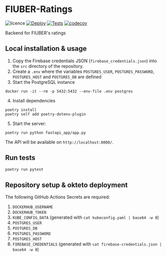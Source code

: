 # FIUBER-Ratings


![licence](https://img.shields.io/github/license/TallerDeProgramacion2-2022-2c-Grupo7/FIUBER-BO-BE)
[![Deploy](https://github.com/TallerDeProgramacion2-2022-2c-Grupo7/FIUBER-Ratings/actions/workflows/deployment.yml/badge.svg?branch=main)](https://github.com/TallerDeProgramacion2-2022-2c-Grupo7/FIUBER-Ratings/actions/workflows/deployment.yml)
[![Tests](https://github.com/TallerDeProgramacion2-2022-2c-Grupo7/FIUBER-Ratings/actions/workflows/tests.yml/badge.svg?branch=main)](https://github.com/TallerDeProgramacion2-2022-2c-Grupo7/FIUBER-Ratings/actions/workflows/tests.yml)
[![codecov](https://codecov.io/gh/TallerDeProgramacion2-2022-2c-Grupo7/FIUBER-Ratings/branch/main/graph/badge.svg?token=L64YHHHRAU)](https://codecov.io/gh/TallerDeProgramacion2-2022-2c-Grupo7/FIUBER-Ratings)

Backend for FIUBER's ratings

## Local installation & usage

1. Copy the Firebase credentials JSON (`firebase_credentials.json`) into the `src` directory of the repository.
2. Create a `.env` where the variables `POSTGRES_USER`, `POSTGRES_PASSWORD`, `POSTGRES_HOST` and `POSTGRES_DB` are defined
3. Start the PostgreSQL instance
```
docker run -it --rm -p 5432:5432 --env-file .env postgres
```
4. Install dependencies
```
poetry install
poetry self add poetry-dotenv-plugin
```
5. Start the server:
```
poetry run python fastapi_app/app.py
```

The API will be available on `http://localhost:8000/`.



## Run tests
``` bash
poetry run pytest
```

## Repository setup & okteto deployment

The following GitHub Actions Secrets are required:
1. `DOCKERHUB_USERNAME`
2. `DOCKERHUB_TOKEN`
3. `KUBE_CONFIG_DATA` (generated with `cat kubeconfig.yaml | base64 -w 0`)
4. `POSTGRES_USER`
5. `POSTGRES_DB`
6. `POSTGRES_PASSWORD`
5. `POSTGRES_HOST`
8. `FIREBASE_CREDENTIALS` (generated with `cat firebase-credentials.json | base64 -w 0`)

